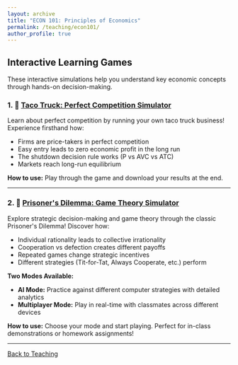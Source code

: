 ```yaml
---
layout: archive
title: "ECON 101: Principles of Economics"
permalink: /teaching/econ101/
author_profile: true
---
```


## Interactive Learning Games
These interactive simulations help you understand key economic concepts through hands-on decision-making.

### 1. 🌮 [Taco Truck: Perfect Competition Simulator](https://jihye-heo.github.io/econ-teaching-games/taco-truck-game.html)
Learn about perfect competition by running your own taco truck business! Experience firsthand how:
- Firms are price-takers in perfect competition
- Easy entry leads to zero economic profit in the long run
- The shutdown decision rule works (P vs AVC vs ATC)
- Markets reach long-run equilibrium

**How to use:** Play through the game and download your results at the end.

---

### 2. 🤝 [Prisoner's Dilemma: Game Theory Simulator](https://jihye-heo.github.io/econ-teaching-games/prisoner-dilemma-game.html)
Explore strategic decision-making and game theory through the classic Prisoner's Dilemma! Discover how:
- Individual rationality leads to collective irrationality
- Cooperation vs defection creates different payoffs
- Repeated games change strategic incentives
- Different strategies (Tit-for-Tat, Always Cooperate, etc.) perform

**Two Modes Available:**
- **AI Mode:** Practice against different computer strategies with detailed analytics
- **Multiplayer Mode:** Play in real-time with classmates across different devices

**How to use:** Choose your mode and start playing. Perfect for in-class demonstrations or homework assignments!

---
[Back to Teaching](/teaching/)